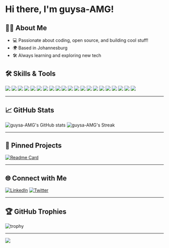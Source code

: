 # Hi there, I'm guysa-AMG! 


## 👨‍💻 About Me

- 💻 Passionate about coding, open source, and building cool stuff!
- 🌍 Based in Johannesburg
- 🛠️ Always learning and exploring new tech



## 🛠️ Skills & Tools

<img src="https://img.shields.io/badge/C-00599C?style=flat-square&logo=c&logoColor=white"/> <img src="https://img.shields.io/badge/C++-00599C?style=flat-square&logo=c%2b%2b&logoColor=white"/> <img src="https://img.shields.io/badge/OpenCV-5C3EE8?style=flat-square&logo=opencv&logoColor=white"/> <img src="https://img.shields.io/badge/Azure_DevOps-0078D7?style=flat-square&logo=azure-devops&logoColor=white"/> <img src="https://img.shields.io/badge/CI%2FCD-222222?style=flat-square&logo=githubactions&logoColor=blue"/> <img src="https://img.shields.io/badge/Flutter-02569B?style=flat-square&logo=flutter&logoColor=white"/> <img src="https://img.shields.io/badge/Dart-0175C2?style=flat-square&logo=dart&logoColor=white"/> <img src="https://img.shields.io/badge/Android-3DDC84?style=flat-square&logo=android&logoColor=white"/> <img src="https://img.shields.io/badge/Java-007396?style=flat-square&logo=java&logoColor=white"/> <img src="https://img.shields.io/badge/Linux-FCC624?style=flat-square&logo=linux&logoColor=black"/> <img src="https://img.shields.io/badge/GitHub-181717?style=flat-square&logo=github&logoColor=white"/> <img src="https://img.shields.io/badge/ASP.NET-512BD4?style=flat-square&logo=dotnet&logoColor=white"/> <img src="https://img.shields.io/badge/C%23-239120?style=flat-square&logo=c-sharp&logoColor=white"/> <img src="https://img.shields.io/badge/SDL2-FF6F00?style=flat-square&logo=slack&logoColor=white"/> <img src="https://img.shields.io/badge/Unity-100000?style=flat-square&logo=unity&logoColor=white"/> <img src="https://img.shields.io/badge/Firebase-FFCA28?style=flat-square&logo=firebase&logoColor=black"/> <img src="https://img.shields.io/badge/Kotlin-7F52FF?style=flat-square&logo=kotlin&logoColor=white"/> <img src="https://img.shields.io/badge/Web_Development-222222?style=flat-square&logo=html5&logoColor=white"/> <img src="https://img.shields.io/badge/Python-3776AB?style=flat-square&logo=python&logoColor=white"/> <img src="https://img.shields.io/badge/TensorFlow-FF6F00?style=flat-square&logo=tensorflow&logoColor=white"/> <img src="https://img.shields.io/badge/Docker-2496ED?style=flat-square&logo=docker&logoColor=white"/>
<!-- Add your favorite tech! -->

---

## 📈 GitHub Stats

![guysa-AMG's GitHub stats](https://github-readme-stats.vercel.app/api?username=guysa-AMG&show_icons=true&theme=radical)
![guysa-AMG's Streak](https://github-readme-streak-stats.herokuapp.com/?user=guysa-AMG&theme=radical)

---

## 🚀 Pinned Projects

<!-- Pin your best repositories here! Replace repo names with your own -->
[![Readme Card](https://github-readme-stats.vercel.app/api/pin/?username=guysa-AMG&repo=example-repo&theme=radical)](https://github.com/guysa-AMG/example-repo)

---

## 🌐 Connect with Me

[![LinkedIn](https://img.shields.io/badge/-LinkedIn-0077B5?style=flat-square&logo=linkedin&logoColor=white)](https://www.linkedin.com/in/your-linkedin)
[![Twitter](https://img.shields.io/badge/-Twitter-1da1f2?style=flat-square&logo=twitter&logoColor=white)](https://twitter.com/your-twitter)
<!-- Add your other socials here! -->

---

## 🏆 GitHub Trophies

![trophy](https://github-profile-trophy.vercel.app/?username=guysa-AMG&theme=radical)

---

![](https://komarev.com/ghpvc/?username=guysa-AMG&color=blue)

<!--
**guysa-AMG/guysa-AMG** is a ✨special✨ repository because its `README.md` (this file) appears on your GitHub profile!
-->
